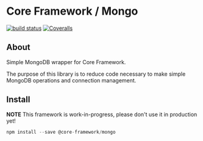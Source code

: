 Core Framework / Mongo
======================

[![build status][travis-image]][travis-url]
[![Coveralls][coveralls-image]][coveralls-url]

[travis-image]: https://img.shields.io/travis/core-framework-js/mongo.svg?style=flat-square
[travis-url]: https://travis-ci.org/core-framework-js/mongo
[coveralls-image]: https://img.shields.io/coveralls/core-framework-js/mongo.svg?style=flat-square
[coveralls-url]: https://coveralls.io/r/core-framework-js/mongo?branch=master


About
-----

Simple MongoDB wrapper for Core Framework.

The purpose of this library is to reduce code necessary to make simple
MongoDB operations and connection management.


Install
-------

**NOTE** This framework is work-in-progress, please don't use it in production yet!

```js
npm install --save @core-framework/mongo
```
